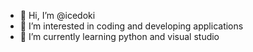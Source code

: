 - 👋 Hi, I’m @icedoki
- 👀 I’m interested in coding and developing applications
- 🌱 I’m currently learning python and visual studio

<!---
icedoki/icedoki is a ✨ special ✨ repository because its `README.md` (this file) appears on your GitHub profile.
You can click the Preview link to take a look at your changes.
--->
